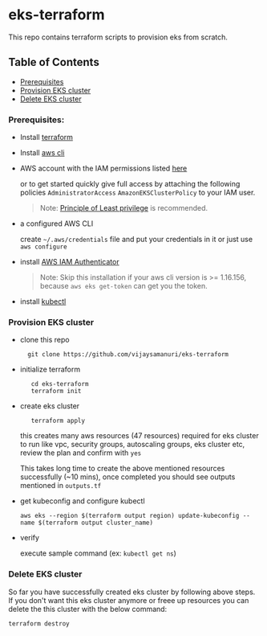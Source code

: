 # eks-terraform
This repo contains terraform scripts to provision eks from scratch.

## Table of Contents

- [Prerequisites](#prerequisites)
- [Provision EKS cluster](#provision-eks-cluster)
- [Delete EKS cluster](#delete-eks-cluster)
    
### Prerequisites:

 * Install [terraform](https://learn.hashicorp.com/tutorials/terraform/install-cli)
 * Install [aws cli](https://docs.aws.amazon.com/cli/latest/userguide/cli-chap-install.html)
 * AWS account with the IAM permissions listed [here](https://github.com/terraform-aws-modules/terraform-aws-eks/blob/master/docs/iam-permissions.md)
   
    or to get started quickly give full access by attaching the following policies `AdministratorAccess` `AmazonEKSClusterPolicy` to your IAM user.

   > Note: [Principle of Least privilege](https://en.wikipedia.org/wiki/Principle_of_least_privilege) is recommended.

 * a configured AWS CLI 

    create `~/.aws/credentials` file and put your credentials in it or just use `aws configure`

 * install [AWS IAM Authenticator](https://docs.aws.amazon.com/eks/latest/userguide/install-aws-iam-authenticator.html) 
   
   > Note: Skip this installation if your aws cli version is >= 1.16.156, because `aws eks get-token` can get you the token.

 * install [kubectl](https://kubernetes.io/docs/tasks/tools/install-kubectl/)

### Provision EKS cluster

 * clone this repo 

   ```shell
     git clone https://github.com/vijaysamanuri/eks-terraform
   ```
 * initialize terraform
   ```shell
      cd eks-terraform
      terraform init
    ```
 * create eks cluster
   ```shell
      terraform apply
   ``` 
   this creates many aws resources (47 resources) required for eks cluster to run like vpc, security groups, autoscaling groups, eks cluster etc,
   review the plan and confirm with `yes`
   
   This takes long time to create the above mentioned resources successfully (~10 mins), once completed you should see outputs mentioned in `outputs.tf`

 * get kubeconfig and configure kubectl
   
   ```shell
   aws eks --region $(terraform output region) update-kubeconfig --name $(terraform output cluster_name)
   ```
 
 * verify 
  
   execute sample command (ex: `kubectl get ns`)

### Delete EKS cluster
   
   So far you have successfully created eks cluster by following above steps. If you don't want this eks cluster anymore or freee up resources you can delete the this cluster with the below command:
   
   ```shell
   terraform destroy
   ```
 
